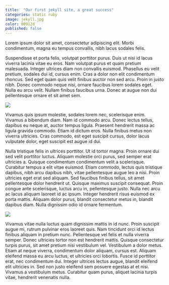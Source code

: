 ```yaml
---
title:  "Our first jekyll site, a great success"
categories: static ruby
image: jekyll.jpg
color: 00912d
published: false
---
```


Lorem ipsum dolor sit amet, consectetur adipiscing elit. Morbi condimentum, magna eu tempus convallis, nibh lacus sodales felis.

Suspendisse et porta felis, volutpat porttitor purus. Duis ut nisi id lacus viverra lacinia vitae eu eros. Nam volutpat purus et quam pretium malesuada. Integer ultrices diam non convallis euismod. Phasellus eu velit pretium, sodales dui id, cursus enim. Cras a dolor non elit condimentum rhoncus. Sed eget quam quis velit finibus auctor non sed arcu. Proin in justo nibh. Donec commodo neque nisi, ornare faucibus lorem sodales eget. Nulla eu arcu velit. Nullam finibus faucibus urna. Donec at augue non dui pellentesque ornare et sit amet sem.

<img src="/img/drupal.jpg" class="left">

Vivamus quis ipsum molestie, sodales lorem nec, scelerisque enim. Vivamus a bibendum diam. Nam id commodo arcu. Donec lectus tellus, dapibus eu neque at, auctor tempus ligula. Praesent hendrerit massa ac ligula gravida commodo. Etiam id dictum eros. Nulla finibus metus non viverra ultricies. Cras commodo, est eget suscipit cursus, dolor lacus vulputate dolor, eget suscipit est augue id dui.

Nulla tristique felis in ultrices porttitor. Ut id tortor magna. Proin ornare dui sed velit porttitor luctus. Aliquam molestie orci purus, sed semper erat ultricies a. Quisque condimentum condimentum velit a scelerisque. Curabitur tempus a elit vitae euismod. Etiam commodo, lectus quis tristique dapibus, nibh arcu dapibus nibh, vitae pellentesque augue leo a nisi. Proin ultricies eget erat sed aliquam. Sed faucibus finibus tellus, sit amet pellentesque dolor hendrerit ut. Quisque maximus suscipit consequat. Proin congue ante scelerisque, luctus arcu in, pellentesque justo. Nulla nec arcu ac lacus aliquam laoreet id ac ipsum. Integer hendrerit risus euismod ex porta mattis. Aliquam dolor purus, blandit consectetur metus in, blandit dapibus diam. Nulla dignissim odio id ornare fermentum.

<img src="/img/drupal.jpg" class="right">

Vivamus vitae nulla luctus quam dignissim mattis in id nunc. Proin suscipit augue mi, rutrum pulvinar eros laoreet quis. Nam tincidunt orci id lectus finibus aliquam in pretium nunc. Pellentesque vel felis et nulla viverra semper. Donec ultricies tortor non est hendrerit mattis. Quisque consectetur turpis purus, sit amet pretium nisi vestibulum vel. Vestibulum a dolor metus. Etiam at neque viverra, condimentum dolor aliquam, cursus est. Aliquam eleifend massa eu arcu luctus, et ultricies orci lobortis. Fusce id porttitor erat, nec condimentum dui. Integer ultrices lectus augue, blandit eleifend elit ultricies in. Sed non justo eleifend sem posuere egestas at et nisi. Vivamus a vestibulum metus. Curabitur quam purus, aliquet lacinia turpis vitae, hendrerit venenatis nulla.
